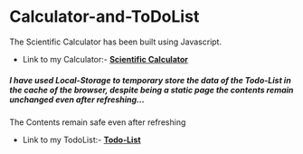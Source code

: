 # Calculator-and-ToDoList
The Scientific Calculator has been built using Javascript.

 - Link to my Calculator:- **[Scientific Calculator](http://janitor-mole-52543.bitballoon.com/)**

##### I have used Local-Storage to temporary store the data of the Todo-List in the cache of the browser, despite being a static page the contents remain unchanged even after refreshing...

The Contents remain safe even after refreshing

 - Link to my TodoList:- **[Todo-List](http://fireman-florence-78507.bitballoon.com/)**
 

